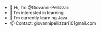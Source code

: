 - 👋 Hi, I’m @Giovanni-Pellizzari
- 👀 I’m interested in learning 
- 🌱 I’m currently learning Java
- 📫 Contact: giovannipellizzari101gmail.com

<!---
Giovanni-Pellizzari/Giovanni-Pellizzari is a ✨ special ✨ repository because its `README.md` (this file) appears on your GitHub profile.
You can click the Preview link to take a look at your changes.
--->
